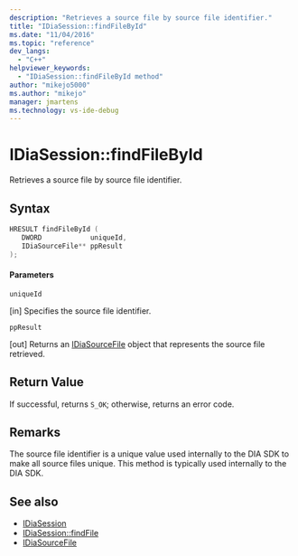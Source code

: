```yaml
---
description: "Retrieves a source file by source file identifier."
title: "IDiaSession::findFileById"
ms.date: "11/04/2016"
ms.topic: "reference"
dev_langs:
  - "C++"
helpviewer_keywords:
  - "IDiaSession::findFileById method"
author: "mikejo5000"
ms.author: "mikejo"
manager: jmartens
ms.technology: vs-ide-debug
---
```

# IDiaSession::findFileById

Retrieves a source file by source file identifier.

## Syntax

```C++
HRESULT findFileById ( 
   DWORD            uniqueId,
   IDiaSourceFile** ppResult
);
```

#### Parameters
 `uniqueId`

[in] Specifies the source file identifier.

 `ppResult`

[out] Returns an [IDiaSourceFile](../../debugger/debug-interface-access/idiasourcefile.md) object that represents the source file retrieved.

## Return Value
 If successful, returns `S_OK`; otherwise, returns an error code.

## Remarks
 The source file identifier is a unique value used internally to the DIA SDK to make all source files unique. This method is typically used internally to the DIA SDK.

## See also
- [IDiaSession](../../debugger/debug-interface-access/idiasession.md)
- [IDiaSession::findFile](../../debugger/debug-interface-access/idiasession-findfile.md)
- [IDiaSourceFile](../../debugger/debug-interface-access/idiasourcefile.md)
